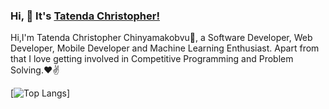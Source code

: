 ### Hi, 👋 It's [Tatenda Christopher!](https://chris.co.zw)

Hi,I'm Tatenda Christopher Chinyamakobvu🙌, a Software Developer, Web Developer, Mobile Developer and Machine Learning Enthusiast. Apart from that I love getting involved in Competitive Programming and Problem Solving.❤✌

[![Top Langs](https://github-readme-stats.vercel.app/api/top-langs/?username=tate2301&langs_count=10)]

